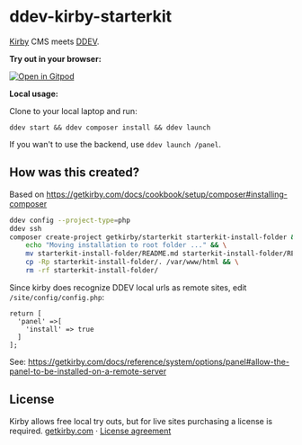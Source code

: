 
# ddev-kirby-starterkit

[Kirby](https://getkirby.com/) CMS meets [DDEV](https://ddev.readthedocs.io/en/stable/).

**Try out in your browser:**

[![Open in Gitpod](https://gitpod.io/button/open-in-gitpod.svg)](https://gitpod.io/#https://github.com/mandrasch/ddev-kirby-starterkit/)

**Local usage:**

Clone to your local laptop and run:

```
ddev start && ddev composer install && ddev launch
```

If you wan't to use the backend, use `ddev launch /panel`.

## How was this created?

Based on https://getkirby.com/docs/cookbook/setup/composer#installing-composer

```bash
ddev config --project-type=php
ddev ssh
composer create-project getkirby/starterkit starterkit-install-folder && \
    echo "Moving installation to root folder ..." && \
    mv starterkit-install-folder/README.md starterkit-install-folder/README_kirby.md && \
    cp -Rp starterkit-install-folder/. /var/www/html && \
    rm -rf starterkit-install-folder/
```

Since kirby does recognize DDEV local urls as remote sites, edit `/site/config/config.php`:

```
return [
  'panel' =>[
    'install' => true
  ]
];
```

See: https://getkirby.com/docs/reference/system/options/panel#allow-the-panel-to-be-installed-on-a-remote-server


## License

Kirby allows free local try outs, but for live sites purchasing a license is required.
[getkirby.com](https://getkirby.com) · [License agreement](https://getkirby.com/license)
